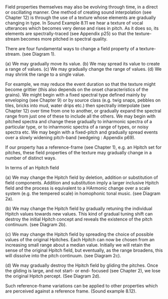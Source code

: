 <page id=69>
Field properties themselves may also be evolving through time, in a direct or oscillating manner. One method of creating sound interpolation (see Chapter 12) is through the use of a texture whose elements are gradually changing in type. In Sound Example 8.11 we hear a texture of vocal utterances which becomes very dense and rises in pitch. As it does so, its elements are spectrally-traced (see Appendix p25) so that the texture-stream becomes more pitched in spectral quality.

There are four fundamental ways to change a field property of a texture-stream. (see Diagram 1).

(a) We may gradually move its value.
(b) We may spread its value to create a range of values.
(c) We may gradually change the range of values.
(d) We may shrink the range to a single value.

For example, we may reduce the event duration so that the texture might become grittier (this also depends on the onset characteristics of the grains). We might begin with a fixed spectral type defined mainly by enveloping (see Chapter 9) or by source class (e.g. twig snaps, pebbles on tiles, bricks into mud, water drips etc.) then spectrally interpolate (see Chapter 12) over time from one to another, or gradually expand the spectral range from just one of these to include all the others. We may begin with pitched spectra and change these gradually to inharmonic spectra of a particular type, or to inharmonic spectra of a range of types, or noisy spectra etc. We may begin with a fixed-pitch and gradually spread events over a slowly widening pitch-band (wedgeing : Appendix p69).

If our property has a reference-frame (see Chapter 1), e.g. an Hpitch set for pitches, these field properties of the texture may gradually change in a number of distinct ways.

In terms of an Hpitch field

(a) We may change the Hpitch field by deletion, addition or substitution of field components. Addition and substitution imply a larger inclusive Hpitch field and the process is equivalent to a HArmonic change over a scale system (e.g. the tempered scale) in homophonic tonal music. (see Diagram 2a).

(b) We may change the Hpitch field by gradually retuning the individual Hpitch values towards new values. This kind of gradual tuning shift can destroy the initial Hpitch concept and reveals the existence of the pitch continuum. (see Diagram 2b).

(c) We may change the Hpitch field by spreading the choice of possible values of the original Hpitches.  Each Hpitch can now be chosen from an increasing small range about a median value. Initially we will retain the sense of the original Hpitch field, but eventually, as the range broadens, this will dissolve into the pitch continuum. (see Diagram 2c).

(d) We may gradually destroy the Hpitch field by gliding the pitches. Once the gliding is large, and not start- or end- focused (see Chapter 2), we lose the original Hpitch percept. (See Diagram 2d).

Such reference-frame variations can be applied to other properties which are perceived against a reference frame. (Sound example 8.12).
</page>

